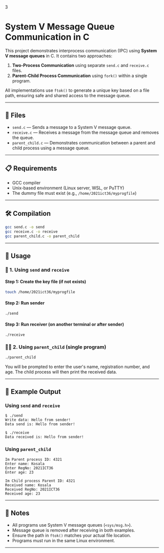 3
# System V Message Queue Communication in C

This project demonstrates interprocess communication (IPC) using **System V message queues** in C. It contains two approaches:

1. **Two-Process Communication** using separate `send.c` and `receive.c` files.
2. **Parent-Child Process Communication** using `fork()` within a single program.

All implementations use `ftok()` to generate a unique key based on a file path, ensuring safe and shared access to the message queue.

---

## 📂 Files

- `send.c` — Sends a message to a System V message queue.
- `receive.c` — Receives a message from the message queue and removes the queue.
- `parent_child.c` — Demonstrates communication between a parent and child process using a message queue.

---

## 📋 Requirements

- GCC compiler
- Unix-based environment (Linux server, WSL, or PuTTY)
- The dummy file must exist (e.g., `/home/2021ict36/myprogfile`)

---

## 🛠️ Compilation

```bash
gcc send.c -o send
gcc receive.c -o receive
gcc parent_child.c -o parent_child
```

---

## 🚀 Usage

### 🔁 1. Using `send` and `receive`

#### Step 1: Create the key file (if not exists)
```bash
touch /home/2021ict36/myprogfile
```

#### Step 2: Run sender
```bash
./send
```

#### Step 3: Run receiver (on another terminal or after sender)
```bash
./receive
```

### 👨‍👦 2. Using `parent_child` (single program)

```bash
./parent_child
```

You will be prompted to enter the user's name, registration number, and age. The child process will then print the received data.

---

## 🧪 Example Output

### Using `send` and `receive`
```
$ ./send
Write data: Hello from sender!
Data send is: Hello from sender!

$ ./receive
Data received is: Hello from sender!
```

### Using `parent_child`
```
Im Parent process ID: 4321
Enter name: Kosala
Enter RegNo: 2021ICT36
Enter age: 23

Im Child process Parent ID: 4321
Received name: Kosala
Received RegNo: 2021ICT36
Received age: 23
```

---

## 📌 Notes

- All programs use System V message queues (`<sys/msg.h>`).
- Message queue is removed after receiving in both examples.
- Ensure the path in `ftok()` matches your actual file location.
- Programs must run in the same Linux environment.

---